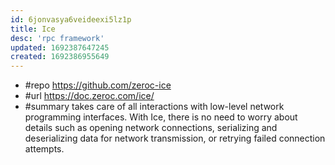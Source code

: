```yaml
---
id: 6jonvasya6veideexi5lz1p
title: Ice
desc: 'rpc framework'
updated: 1692387647245
created: 1692386955649
---
```


- #repo https://github.com/zeroc-ice
- #url https://doc.zeroc.com/ice/
- #summary takes care of all interactions with low-level network programming interfaces. With Ice, there is no need to worry about details such as opening network connections, serializing and deserializing data for network transmission, or retrying failed connection attempts.
